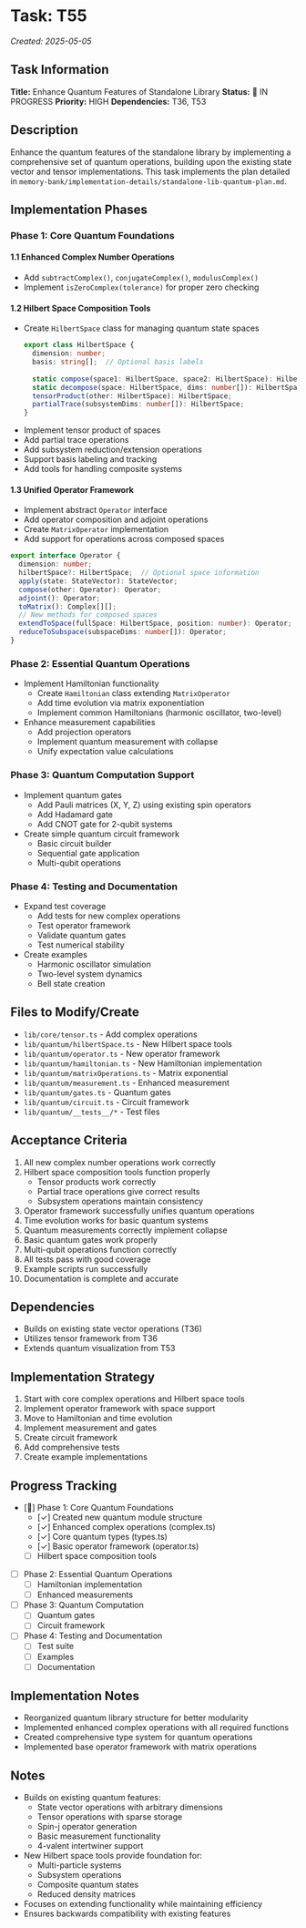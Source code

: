 # Task: T55
*Created: 2025-05-05*

## Task Information
**Title:** Enhance Quantum Features of Standalone Library
**Status:** 🔄 IN PROGRESS
**Priority:** HIGH
**Dependencies:** T36, T53

## Description
Enhance the quantum features of the standalone library by implementing a comprehensive set of quantum operations, building upon the existing state vector and tensor implementations. This task implements the plan detailed in `memory-bank/implementation-details/standalone-lib-quantum-plan.md`.

## Implementation Phases

### Phase 1: Core Quantum Foundations

#### 1.1 Enhanced Complex Number Operations
- Add `subtractComplex()`, `conjugateComplex()`, `modulusComplex()`
- Implement `isZeroComplex(tolerance)` for proper zero checking

#### 1.2 Hilbert Space Composition Tools
- Create `HilbertSpace` class for managing quantum state spaces
  ```typescript
  export class HilbertSpace {
    dimension: number;
    basis: string[];  // Optional basis labels
    
    static compose(space1: HilbertSpace, space2: HilbertSpace): HilbertSpace;
    static decompose(space: HilbertSpace, dims: number[]): HilbertSpace[];
    tensorProduct(other: HilbertSpace): HilbertSpace;
    partialTrace(subsystemDims: number[]): HilbertSpace;
  }
  ```
- Implement tensor product of spaces
- Add partial trace operations
- Add subsystem reduction/extension operations
- Support basis labeling and tracking
- Add tools for handling composite systems

#### 1.3 Unified Operator Framework
- Implement abstract `Operator` interface
- Add operator composition and adjoint operations
- Create `MatrixOperator` implementation
- Add support for operations across composed spaces
```typescript
export interface Operator {
  dimension: number;
  hilbertSpace?: HilbertSpace;  // Optional space information
  apply(state: StateVector): StateVector;
  compose(other: Operator): Operator;
  adjoint(): Operator;
  toMatrix(): Complex[][];
  // New methods for composed spaces
  extendToSpace(fullSpace: HilbertSpace, position: number): Operator;
  reduceToSubspace(subspaceDims: number[]): Operator;
}
```

### Phase 2: Essential Quantum Operations
- Implement Hamiltonian functionality
  - Create `Hamiltonian` class extending `MatrixOperator`
  - Add time evolution via matrix exponentiation
  - Implement common Hamiltonians (harmonic oscillator, two-level)
- Enhance measurement capabilities
  - Add projection operators
  - Implement quantum measurement with collapse
  - Unify expectation value calculations

### Phase 3: Quantum Computation Support
- Implement quantum gates
  - Add Pauli matrices (X, Y, Z) using existing spin operators
  - Add Hadamard gate
  - Add CNOT gate for 2-qubit systems
- Create simple quantum circuit framework
  - Basic circuit builder
  - Sequential gate application
  - Multi-qubit operations

### Phase 4: Testing and Documentation
- Expand test coverage
  - Add tests for new complex operations
  - Test operator framework
  - Validate quantum gates
  - Test numerical stability
- Create examples
  - Harmonic oscillator simulation
  - Two-level system dynamics
  - Bell state creation

## Files to Modify/Create
- `lib/core/tensor.ts` - Add complex operations
- `lib/quantum/hilbertSpace.ts` - New Hilbert space tools
- `lib/quantum/operator.ts` - New operator framework
- `lib/quantum/hamiltonian.ts` - New Hamiltonian implementation
- `lib/quantum/matrixOperations.ts` - Matrix exponential
- `lib/quantum/measurement.ts` - Enhanced measurement
- `lib/quantum/gates.ts` - Quantum gates
- `lib/quantum/circuit.ts` - Circuit framework
- `lib/quantum/__tests__/*` - Test files

## Acceptance Criteria
1. All new complex number operations work correctly
2. Hilbert space composition tools function properly
   - Tensor products work correctly
   - Partial trace operations give correct results
   - Subsystem operations maintain consistency
3. Operator framework successfully unifies quantum operations
4. Time evolution works for basic quantum systems
5. Quantum measurements correctly implement collapse
6. Basic quantum gates work properly
7. Multi-qubit operations function correctly
8. All tests pass with good coverage
9. Example scripts run successfully
10. Documentation is complete and accurate

## Dependencies
- Builds on existing state vector operations (T36)
- Utilizes tensor framework from T36
- Extends quantum visualization from T53

## Implementation Strategy
1. Start with core complex operations and Hilbert space tools
2. Implement operator framework with space support
3. Move to Hamiltonian and time evolution
4. Implement measurement and gates
5. Create circuit framework
6. Add comprehensive tests
7. Create example implementations

## Progress Tracking
- [🔄] Phase 1: Core Quantum Foundations
  - [✓] Created new quantum module structure
  - [✓] Enhanced complex operations (complex.ts)
  - [✓] Core quantum types (types.ts)
  - [✓] Basic operator framework (operator.ts)
  - [ ] Hilbert space composition tools
- [ ] Phase 2: Essential Quantum Operations
  - [ ] Hamiltonian implementation
  - [ ] Enhanced measurements
- [ ] Phase 3: Quantum Computation
  - [ ] Quantum gates
  - [ ] Circuit framework
- [ ] Phase 4: Testing and Documentation
  - [ ] Test suite
  - [ ] Examples
  - [ ] Documentation

## Implementation Notes
- Reorganized quantum library structure for better modularity
- Implemented enhanced complex operations with all required functions
- Created comprehensive type system for quantum operations
- Implemented base operator framework with matrix operations

## Notes
- Builds on existing quantum features:
  - State vector operations with arbitrary dimensions
  - Tensor operations with sparse storage
  - Spin-j operator generation
  - Basic measurement functionality
  - 4-valent intertwiner support
- New Hilbert space tools provide foundation for:
  - Multi-particle systems
  - Subsystem operations
  - Composite quantum states
  - Reduced density matrices
- Focuses on extending functionality while maintaining efficiency
- Ensures backwards compatibility with existing features